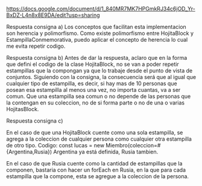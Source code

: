 https://docs.google.com/document/d/1_840MR7MK7HPGmkRJ34c6jOD_Yr-BxDZ-L4n8x8E9DA/edit?usp=sharing


Respuesta consigna a)
Los conceptos que facilitan esta implementacion son herencia y polimorfismo.
Como existe polimorfismo entre HojitaBlock y EstampillaConmemorativa, puedo aplicar
el concepto de herencia lo cual me evita repetir codigo.

Respuesta consigna b)
Antes de dar la respuesta, aclaro que en la forma que defini el codigo de la clase HojitaBlock,
no se van a poder repetir estampillas que la compongan ya que lo trabaje desde el punto
de vista de conjuntos.
Siguiendo con la consigna, la consecuencia será que al igual que cualquier tipo de estampilla,
es decir, si hay mas de 10 personas que posean esa estampilla al menos una vez, no importa cuantas,
va a ser comun. Que una estampilla sea comun o no depende de las personas que la contengan en su
coleccion, no de si forma parte o no de una o varias HojitasBlock.

Respuesta consigna c)

En el caso de que una HojitaBlock cuente como una sola estampilla, se agrega a la coleccion
de cualquier persona como cualquier otra estampilla de otro tipo.
Codigo:
const lucas = new Miembro(coleccion=#{Argentina,Rusia})
Argentina ya está definida, Rusia tambien.

En el caso de que Rusia cuente como la cantidad de estampillas que la componen, bastaria con
hacer un forEach en Rusia, en la que para cada estampilla que la compone, esta se agregue
a la coleccion de la persona.